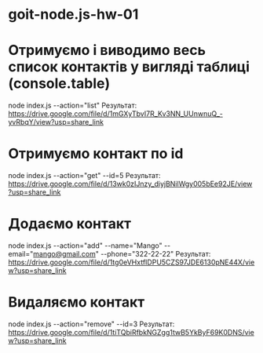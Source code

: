 # goit-node.js-hw-01

# Отримуємо і виводимо весь список контактів у вигляді таблиці (console.table)

node index.js --action="list"
Результат:
https://drive.google.com/file/d/1mGXyTbvI7R_Kv3NN_UUnwnuQ_-yvRbqY/view?usp=share_link

# Отримуємо контакт по id

node index.js --action="get" --id=5
Результат:
https://drive.google.com/file/d/13wk0zIJnzy_diyjBNilWgy005bEe92JE/view?usp=share_link

# Додаємо контакт

node index.js --action="add" --name="Mango" --email="mango@gmail.com" --phone="322-22-22"
Результат:
https://drive.google.com/file/d/1tg0eVHxtfIDPU5CZS97JDE6130pNE44X/view?usp=share_link

# Видаляємо контакт

node index.js --action="remove" --id=3
Результат:
https://drive.google.com/file/d/1tiTQbiRfbkNGZgg1twB5YkByF69K0DNS/view?usp=share_link
